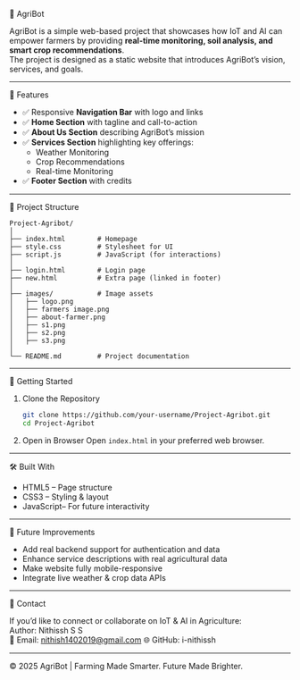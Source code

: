 🌱 AgriBot

AgriBot is a simple web-based project that showcases how IoT and AI can empower farmers by providing **real-time monitoring, soil analysis, and smart crop recommendations**.  
The project is designed as a static website that introduces AgriBot’s vision, services, and goals.

---
 📌 Features

- ✅ Responsive **Navigation Bar** with logo and links  
- ✅ **Home Section** with tagline and call-to-action  
- ✅ **About Us Section** describing AgriBot’s mission  
- ✅ **Services Section** highlighting key offerings:
  - Weather Monitoring  
  - Crop Recommendations  
  - Real-time Monitoring  
- ✅ **Footer Section** with credits  

---

 📂 Project Structure

```
Project-Agribot/
│
├── index.html        # Homepage
├── style.css         # Stylesheet for UI
├── script.js         # JavaScript (for interactions)
│
├── login.html        # Login page
├── new.html          # Extra page (linked in footer)
│
├── images/           # Image assets
│   ├── logo.png
│   ├── farmers image.png
│   ├── about-farmer.png
│   ├── s1.png
│   ├── s2.png
│   ├── s3.png
│
└── README.md         # Project documentation
```

---
 🚀 Getting Started

1. Clone the Repository
   ```bash
   git clone https://github.com/your-username/Project-Agribot.git
   cd Project-Agribot
   ```

2. Open in Browser 
   Open `index.html` in your preferred web browser.

---

 🛠️ Built With

- HTML5 – Page structure  
- CSS3 – Styling & layout  
- JavaScript– For future interactivity  

---

🌟 Future Improvements

- Add real backend support for authentication and data  
- Enhance service descriptions with real agricultural data  
- Make website fully mobile-responsive  
- Integrate live weather & crop data APIs  

---

 📧 Contact

If you’d like to connect or collaborate on IoT & AI in Agriculture:  
Author: Nithissh S S  
📩 Email: nithish1402019@gmail.com 
🌐 GitHub: i-nithissh 

---

© 2025 AgriBot | Farming Made Smarter. Future Made Brighter.
